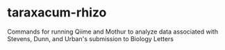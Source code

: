 # taraxacum-rhizo
Commands for running Qiime and Mothur to analyze data associated with Stevens, Dunn, and Urban's submission to Biology Letters

